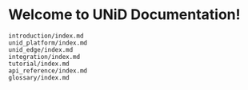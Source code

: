 # Welcome to UNiD Documentation!

```{toctree}
introduction/index.md
unid_platform/index.md
unid_edge/index.md
integration/index.md
tutorial/index.md
api_reference/index.md
glossary/index.md
```
